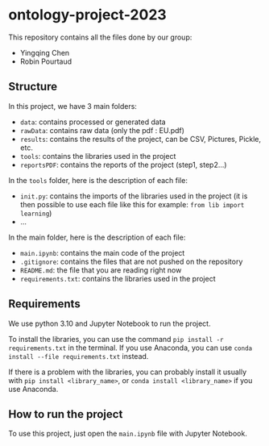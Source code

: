 # ontology-project-2023

This repository contains all the files done by our group: 
- Yingqing Chen
- Robin Pourtaud

## Structure
In this project, we have 3 main folders: 
- `data`: contains processed or generated data
- `rawData`: contains raw data (only the pdf : EU.pdf)
- `results`: contains the results of the project, can be CSV, Pictures, Pickle, etc.
- `tools`: contains the libraries used in the project
- `reportsPDF`: contains the reports of the project (step1, step2...)

In the `tools` folder, here is the description of each file:
- `init.py`: contains the imports of the libraries used in the project (it is then possible to use each file like this for example: `from lib import learning`)
- ...

In the main folder, here is the description of each file:
- `main.ipynb`: contains the main code of the project
- `.gitignore`: contains the files that are not pushed on the repository
- `README.md`: the file that you are reading right now
- `requirements.txt`: contains the libraries used in the project

## Requirements
We use python 3.10 and Jupyter Notebook to run the project. 

To install the libraries, you can use the command `pip install -r requirements.txt` in the terminal. If you use Anaconda, you can use `conda install --file requirements.txt` instead.

If there is a problem with the libraries, you can probably install it usually with `pip install <library_name>`, or `conda install <library_name>` if you use Anaconda.

## How to run the project
To use this project, just open the `main.ipynb` file with Jupyter Notebook.
